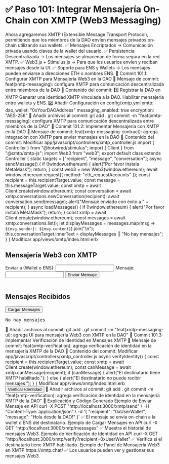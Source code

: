 # ✅ Paso 101: Integrar Mensajería On-Chain con XMTP (Web3 Messaging)

Ahora agregaremos XMTP (Extensible Message Transport Protocol), permitiendo que los miembros de la DAO envíen mensajes privados on-chain utilizando sus wallets.
✅ Mensajes Encriptados → Comunicación privada usando claves de la wallet del usuario.
✅ Persistencia Descentralizada → Los mensajes se almacenan de forma segura en la red XMTP.
✅ Web3.js + Stimulus.js → Para que los usuarios envíen y reciban mensajes desde la UI.
✅ Soporte para ENS y Wallets → Los mensajes pueden enviarse a direcciones ETH o nombres ENS.
📌 Commit 101.1: Configurar XMTP para Mensajería Web3 en la DAO
🔹 Mensaje de commit:
feat(xmtp-messaging): configura XMTP para comunicación descentralizada entre miembros de la DAO
🔹 Contenido del commit:
1️⃣ Registrar la DAO en XMTP
    Generar una identidad XMTP vinculada a la DAO.
    Habilitar mensajería entre wallets y ENS.
2️⃣ Añadir Configuración en config/xmtp.yml
xmtp:
  dao_wallet: "0xYourDAOAddress"
  messaging_enabled: true
  encryption: "AES-256"
🔹 Añadir archivos al commit:
git add .
git commit -m "feat(xmtp-messaging): configura XMTP para comunicación descentralizada entre miembros de la DAO"
📌 Commit 101.2: Implementar Mensajería con XMTP en la DAO
🔹 Mensaje de commit:
feat(xmtp-messaging-contract): agrega integración con XMTP para enviar mensajes en la DAO
🔹 Contenido del commit:
Modificar app/javascript/controllers/xmtp_controller.js
import { Controller } from "@hotwired/stimulus";
import { Client } from "@xmtp/xmtp-js";
import Web3 from "web3";
export default class extends Controller {
  static targets = ["recipient", "message", "conversation"];
  async sendMessage() {
    if (!window.ethereum) {
      alert("Por favor instala MetaMask");
      return;
    }
    const web3 = new Web3(window.ethereum);
    await window.ethereum.request({ method: "eth_requestAccounts" });
    const recipient = this.recipientTarget.value;
    const message = this.messageTarget.value;
    const xmtp = await Client.create(window.ethereum);
    const conversation = await xmtp.conversations.newConversation(recipient);
    await conversation.send(message);
    alert("Mensaje enviado con éxito a " + recipient);
  }
  async loadMessages() {
    if (!window.ethereum) {
      alert("Por favor instala MetaMask");
      return;
    }
    const xmtp = await Client.create(window.ethereum);
    const messages = await xmtp.conversations.list();
    let displayMessages = messages.map(msg => `${msg.sender}: ${msg.content}`).join("\n");
    this.conversationTarget.innerText = displayMessages || "No hay mensajes";
  }
}
Modificar app/views/xmtp/index.html.erb
<h2>Mensajería Web3 con XMTP</h2>
<label>Enviar a (Wallet o ENS):</label>
<input type="text" data-xmtp-target="recipient">
<label>Mensaje:</label>
<input type="text" data-xmtp-target="message">
<button data-controller="xmtp" data-action="click->xmtp#sendMessage">
  Enviar Mensaje
</button>
<br><br>
<h2>Mensajes Recibidos</h2>
<button data-controller="xmtp" data-action="click->xmtp#loadMessages">
  Cargar Mensajes
</button>
<pre data-xmtp-target="conversation">No hay mensajes</pre>
🔹 Añadir archivos al commit:
git add .
git commit -m "feat(xmtp-messaging-ui): agrega UI para mensajería Web3 con XMTP en la DAO"
📌 Commit 101.3: Implementar Verificación de Identidad en Mensajes XMTP
🔹 Mensaje de commit:
feat(xmtp-verification): agrega verificación de identidad en la mensajería XMTP de la DAO
🔹 Contenido del commit:
Modificar app/javascript/controllers/xmtp_controller.js
async verifyIdentity() {
  const recipient = this.recipientTarget.value;
  const xmtp = await Client.create(window.ethereum);
  const canMessage = await xmtp.canMessage(recipient);
  if (canMessage) {
    alert("El destinatario tiene XMTP habilitado.");
  } else {
    alert("El destinatario no puede recibir mensajes.");
  }
}
Modificar app/views/xmtp/index.html.erb
<button data-controller="xmtp" data-action="click->xmtp#verifyIdentity">
  Verificar Identidad
</button>
🔹 Añadir archivos al commit:
git add .
git commit -m "feat(xmtp-verification): agrega verificación de identidad en la mensajería XMTP de la DAO"
📝 Explicación y Código Generado
Ejemplo de Enviar Mensaje en API
curl -X POST "http://localhost:3000/xmtp/send" \
  -H "Content-Type: application/json" \
  -d '{ "recipient": "0xUserWallet", "message": "Hola desde la DAO!" }'
✅ El mensaje se envía on-chain a la wallet o ENS del destinatario.
Ejemplo de Cargar Mensajes en API
curl -X GET "http://localhost:3000/xmtp/messages"
✅ Muestra el historial de mensajes Web3.
Ejemplo de Verificación de Identidad en API
curl -X GET "http://localhost:3000/xmtp/verify?recipient=0xUserWallet"
✅ Verifica si el destinatario tiene XMTP habilitado.
Ejemplo de Panel de Mensajería Web3 en XMTP
https://xmtp.chat/
✅ Los usuarios pueden ver y gestionar sus mensajes Web3.
